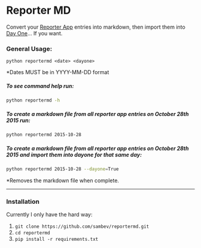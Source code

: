 # Reporter MD
Convert your [Reporter App](http://www.reporter-app.com/) entries into markdown, then import them into [Day One](http://dayoneapp.com/)... If you want.

### General Usage:
`python reportermd <date> <dayone>`

*Dates MUST be in YYYY-MM-DD format


##### To see command help run:
```bash
python reportermd -h
```

##### To create a markdown file from all reporter app entries on October 28th 2015 run:
```bash
python reportermd 2015-10-28
```

##### To create a markdown file from all reporter app entries on October 28th 2015 and import them into dayone for that same day:
```bash
python reportermd 2015-10-28 --dayone=True
```
*Removes the markdown file when complete.

---

### Installation
Currently I only have the hard way:
 1. `git clone https://github.com/sambev/reportermd.git`
 2. `cd reportermd`
 3. `pip install -r requirements.txt`
